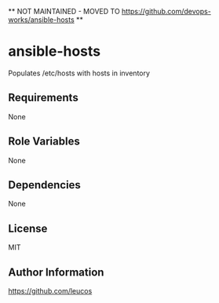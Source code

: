 ** NOT MAINTAINED - MOVED TO https://github.com/devops-works/ansible-hosts **

ansible-hosts
=============

Populates /etc/hosts with hosts in inventory

Requirements
------------

None

Role Variables
--------------

None

Dependencies
------------

None

License
-------

MIT

Author Information
------------------

https://github.com/leucos
